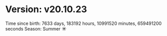 # Version: v20.10.23
Time since birth: 7633 days, 183192 hours, 10991520 minutes, 659491200 seconds
Season: Summer ☀️
